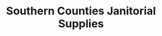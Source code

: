 ---
title: "Southern Counties Janitorial Supplies"
url: /brighton/southern-counties-janitorial-supplies/
shop: shop
---